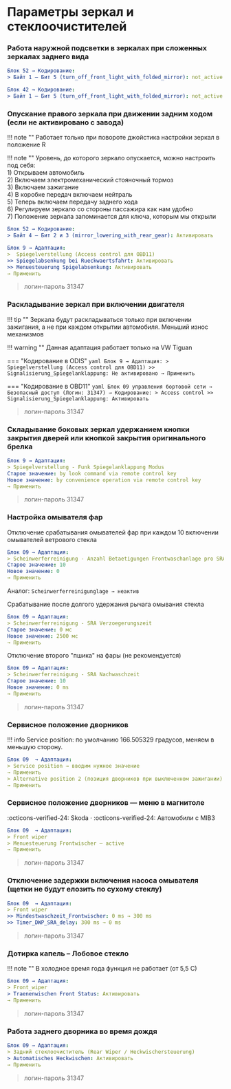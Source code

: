 
# Параметры зеркал и стеклоочистителей

### Работа наружной подсветки в зеркалах при сложенных зеркалах заднего вида

``` yaml
Блок 52 → Кодирование:
> Байт 1 – Бит 5 (turn_off_front_light_with_folded_mirror): not_active (было active)
```

``` yaml
Блок 42 → Кодирование:
> Байт 1 – Бит 5 (turn_off_front_light_with_folded_mirror): not_active (было active)
```

### Опускание правого зеркала при движении задним ходом (если не активировано с завода)

!!! note ""
    Работает только при повороте джойстика настройки зеркал в положение R  
    
!!! note ""
    Уровень, до которого зеркало опускается, можно настроить под себя:  
    1) Открываем автомобиль  
    2) Включаем электромеханический стояночный тормоз  
    3) Включаем зажигание  
    4) В коробке передач включаем нейтраль  
    5) Теперь включаем передачу заднего хода  
    6) Регулируем зеркало со стороны пассажира как нам удобно  
    7) Положение зеркала запоминается для ключа, которым мы открыли  

``` yaml
Блок 52 → Кодирование:
> Байт 4 – Бит 2 и 3 (mirror_lowering_with_rear_gear): Активировать
```

``` yaml
Блок 9 → Адаптация:
>  Spiegelverstellung (Access control для OBD11)
>> Spiegelabsenkung bei Rueckwaertsfahrt: Активировать
>> Menuesteuerung Spigelabsenkung: Активировать
→ Применить
```

> логин-пароль 31347

### Раскладывание зеркал при включении двигателя

!!! tip ""
    Зеркала будут раскладываться только при включении зажигания, а не при каждом открытии автомобиля. Меньший износ механизмов
    
!!! warning ""
    Данная адаптация работает только на VW Tiguan

=== "Кодирование в ODIS" 
    ``` yaml
    Блок 9 → Адаптация:
    > Spiegelverstellung (Access control для OBD11)
    >> Signalisierung_Spiegelanklappung: Не активировано
    → Применить
    ```

=== "Кодирование в OBD11" 
    ``` yaml
    Блок 09 управления бортовой сети → Безопасный доступ (Логин: 31347) → Кодирование:
    > Access control
    >> Signalisierung_Spiegelanklappung: Активировать
    ```

> логин-пароль 31347

### Cкладывание боковых зеркал удержанием кнопки закрытия дверей или кнопкой закрытия оригинального брелка

``` yaml
Блок 9 → Адаптация:
> Spiegelverstellung - Funk Spiegelanklappung Modus
Старое значение: by look command via remote control key
Новое значение: by convenience operation via remote control key
→ Применить
```

> логин-пароль 31347

### Настройка омывателя фар

Отключение срабатывания омывателей фар при каждом 10 включении омывателей ветрового стекла
``` yaml
Блок 09 → Адаптация:
> Scheinwerferreinigung - Anzahl Betaetigungen Frontwaschanlage pro SRA Aktivierung
Старое значение: 10
Новое значение: 0
→ Применить
```

Аналог:
```Scheinwerferreinigunglage → неактив```
    
Cрабатывание после долгого удержания рычага омывания стекла
``` yaml
Блок 09 → Адаптация:
> Scheinwerferreinigung - SRA Verzoegerungszeit
Старое значение: 0 мс
Новое значение: 2500 мс
→ Применить
```

Отключение второго "пшика" на фары (не рекомендуется)
``` yaml
Блок 09 → Адаптация:
> Scheinwerferreinigung - SRA Nachwaschzeit
Старое значение: 10
Новое значение: 0 ms
→ Применить
```

> логин-пароль 31347

### Сервисное положение дворников

!!! info
    Service position: по умолчанию 166.505329 градусов, меняем в меньшую сторону.  
    
``` yaml
Блок 09  → Адаптация:
> Service position → вводим нужное значение
→ Применить
> Alternative position 2 (позиция дворников при выключенном зажигании)
→ Применить
```

### Сервисное положение дворников — меню в магнитоле
:octicons-verified-24: Skoda · :octicons-verified-24: Автомобили с MIB3
``` yaml
Блок 09  → Адаптация:
> Front wiper
> Menuesteuerung Frontwischer — active
→ Применить
```

> логин-пароль 31347

### Отключение задержки включения насоса омывателя (щетки не будут елозить по сухому стеклу)

``` yaml
Блок 09  → Адаптация:
> Front wiper
>> Mindestwaschzeit_Frontwischer: 0 ms → 300 ms
>> Timer_DWP_SRA_delay: 300 ms → 0 ms
```

> логин-пароль 31347

### Дотирка капель – Лобовое стекло

!!! note ""
    В холодное время года функция не работает (от 5,5 С)

``` yaml
Блок 09 → Адаптация:
> Front_wiper 
> Traenenwischen Front Status: Активировать
→ Применить
```

> логин-пароль 31347

### Работа заднего дворника во время дождя

``` yaml
Блок 09 → Адаптация:
> Задний стеклоочиститель (Rear Wiper / Heckwischersteuerung)
> Automatisches Heckwischen: Активировать
→ Применить
```
	
> логин-пароль 31347
